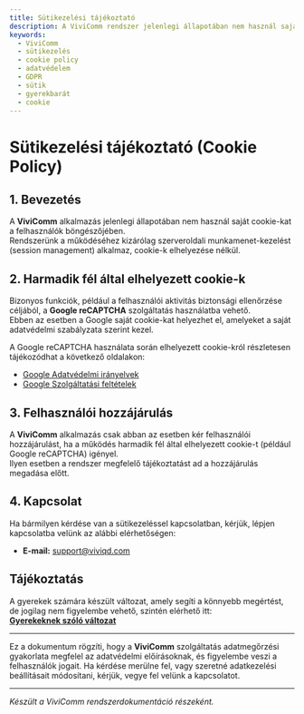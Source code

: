 ```yaml
---
title: Sütikezelési tájékoztató
description: A ViviComm rendszer jelenlegi állapotában nem használ saját cookie-kat. Harmadik fél cookie csak reCAPTCHA esetén lehetséges.
keywords: 
  - ViviComm
  - sütikezelés
  - cookie policy
  - adatvédelem
  - GDPR
  - sütik
  - gyerekbarát
  - cookie
---
```


# Sütikezelési tájékoztató (Cookie Policy)

## 1. Bevezetés

A **ViviComm** alkalmazás jelenlegi állapotában nem használ saját cookie-kat a felhasználók böngészőjében.  
Rendszerünk a működéséhez kizárólag szerveroldali munkamenet-kezelést (session management) alkalmaz, cookie-k elhelyezése nélkül.

## 2. Harmadik fél által elhelyezett cookie-k

Bizonyos funkciók, például a felhasználói aktivitás biztonsági ellenőrzése céljából, a **Google reCAPTCHA** szolgáltatás használatba vehető.  
Ebben az esetben a Google saját cookie-kat helyezhet el, amelyeket a saját adatvédelmi szabályzata szerint kezel.

A Google reCAPTCHA használata során elhelyezett cookie-król részletesen tájékozódhat a következő oldalakon:

- [Google Adatvédelmi irányelvek](https://policies.google.com/privacy)
- [Google Szolgáltatási feltételek](https://policies.google.com/terms)

## 3. Felhasználói hozzájárulás

A **ViviComm** alkalmazás csak abban az esetben kér felhasználói hozzájárulást, ha a működés harmadik fél által elhelyezett cookie-t (például Google reCAPTCHA) igényel.  
Ilyen esetben a rendszer megfelelő tájékoztatást ad a hozzájárulás megadása előtt.

## 4. Kapcsolat

Ha bármilyen kérdése van a sütikezeléssel kapcsolatban, kérjük, lépjen kapcsolatba velünk az alábbi elérhetőségen:

- **E-mail:** support@viviqd.com

## Tájékoztatás

A gyerekek számára készült változat, amely segíti a könnyebb megértést,<br/> de jogilag nem figyelembe vehető, szintén elérhető itt:  
[**Gyerekeknek szóló változat**](../easy/easy-cookie-policy.md)

---

Ez a dokumentum rögzíti, hogy a **ViviComm** szolgáltatás adatmegőrzési gyakorlata megfelel az adatvédelmi előírásoknak, és figyelembe veszi a felhasználók jogait. Ha kérdése merülne fel, vagy szeretné adatkezelési beállításait módosítani, kérjük, vegye fel velünk a kapcsolatot.

---

*Készült a ViviComm rendszerdokumentáció részeként.*

